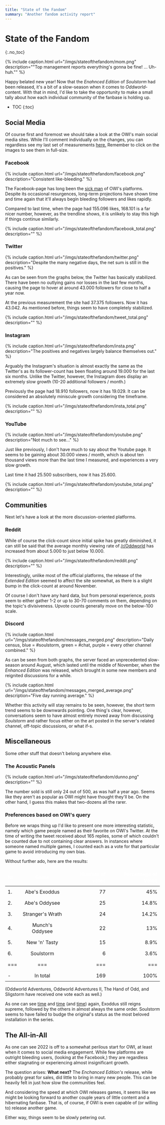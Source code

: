 ```yaml
---
title: "State of the Fandom"
summary: "Another fandom activity report"
---
```


<style>
.floater .figure_box:nth-child(1), #markdown-toc {
    float: right;
    margin-left: 1rem;
}
</style>

# State of the Fandom
{:.no_toc}

{% include caption.html url="/imgs/stateofthefandom/mom.png" description="\"Top management reports
everything's gonna be fine! ... Uh-huh.\"" %}

Happy belated new year! Now that the _Enahnced Edition_ of _Soulstorm_ had been released, it's a bit
of a slow-season when it comes to _Oddworld_-content. With that in mind, I'd like to take the
opportunity to make a small tally about how each individual community of the fanbase is holding up.

- TOC
{:toc}

## Social Media

Of course first and foremost we should take a look at the OWI's main social media sites. While I'll
comment individually on the changes, you can regardless see my last set of measurements
[here.](/activity) Remember to click on the images to see them in full-size.

### Facebook

<div class="floater" markdown=1>

{% include caption.html url="/imgs/stateofthefandom/facebook.png" description="Consistent like-bleeding." %}

The Facebook-page has long been the [sick man](https://en.wikipedia.org/wiki/Sick_man_of_Europe) of
OWI's platforms. Despite its occasional resurgences, long-term projections have shown time and time
again that it'll always begin bleeding followers and likes rapidly.

Compared to last time, when the page had 155.096 likes, 168.101 is a far nicer number, however, as
the trendline shows, it is unlikely to stay this high if things continue similarly.

{% include caption.html url="/imgs/stateofthefandom/facebook_total.png" description="" %}

</div>

### Twitter

<div class="floater" markdown=1>

{% include caption.html url="/imgs/stateofthefandom/twitter.png" description="Despite the many
negative days, the net sum is still in the positives." %}

As can be seen from the graphs below, the Twitter has basically stabilized. There have been no
outlying gains nor losses in the last few months, causing the page to hover at around 43.000
followers for close to half a year now.

At the previous measurement the site had 37.375 followers. Now it has 43.042. As mentioned before,
things seem to have completely stabilized.

{% include caption.html url="/imgs/stateofthefandom/tweet_total.png" description="" %}

</div>

### Instagram

<div class="floater" markdown=1>

{% include caption.html url="/imgs/stateofthefandom/insta.png" description="The positives and
negatives largely balance themselves out." %}

Arguably the Instagram's situation is almost exactly the same as the Twitter's as its follower-count
has been floating around 19.000 for the last six months. Unlike the Twitter, however, the Instagram
does display an extremely slow growth (10-20 additional followers / month.)

Previously the page had 18.910 followers, now it has 19.029. It can be considered an absolutely
miniscule growth considering the timeframe.

{% include caption.html url="/imgs/stateofthefandom/insta_total.png" description="" %}

</div>

### YouTube

<div class="floater" markdown=1>

{% include caption.html url="/imgs/stateofthefandom/youtube.png" description="Not much to see..." %}

Just like previously, I don't have much to say about the Youtube page. It seems to be gaining about
30.000 views / month, which is about ten thousand views more than the last time I measured, and
experiences a very slow growth.

Last time it had 25.500 subscribers, now it has 25.600.

{% include caption.html url="/imgs/stateofthefandom/youtube_total.png" description="" %}

</div>

## Communities

Next let's have a look at the more discussion-oriented platforms.

### Reddit

While of course the click-count since initial spike has greatly diminished, it can still be said
that the average monthly viewing rate of [/r/Oddworld](https://reddit.com/r/Oddworld) has increased
from about 5.000 to just below 10.000.

{% include caption.html url="/imgs/stateofthefandom/reddit.png" description="" %}

Interestingly, unlike most of the official platforms, the release of the _Extended Edition_ seemed
to affect the site somewhat, as there is a slight bump in the click-count at around November.

Of course I don't have any hard data, but from personal experience, posts seem to either gather 1-2
or up to 30-70 comments on them, depending on the topic's divisiveness. Upvote counts generally move
on the below-100 scale.

### Discord

{% include caption.html url="/imgs/stateofthefandom/messages_merged.png" description="Daily census,
blue = #soulstorm, green = #chat, purple = every other channel combined." %}

As can be seen from both graphs, the server faced an unprecedented slow-season around August, which
lasted until the middle of November, when the _Enhanced Edition_ was released, which brought in some
new members and reignited discussions for a while.

{% include caption.html url="/imgs/stateofthefandom/messages_merged_average.png" description="Five
day running average." %}

Whether this activity will stay remains to be seen, however, the short term trend seems to be
downwards pointing. One thing's clear, however, conversations seem to have almost entirely moved
away from discussing *Soulstorm* and rather focus either on the art posted in the server's related
channel, off-topic discussions, or what if-s. 

## Miscellaneous

Some other stuff that doesn't belong anywhere else.

### The Acoustic Panels

{% include caption.html url="/imgs/stateofthefandom/dunno.png" description="" %}

The number sold is still only 24 out of 500, as was half a year ago. Seems like they aren't as
popular as OWI might have thought they'll be. On the other hand, I guess this makes that two-dozens
all the rarer.

### Preferences based on OWI's query

Before we wraps thing up I'd like to present one more interesting statistic, namely which game
people named as their favorite on OWI's Twitter. At the time of writing the tweet received about 165
replies, some of which couldn't be counted due to not containing clear answers. In instances where
someone named multiple games, I counted each as a vote for that particular game to avoid introducing
my own bias.

Without further ado, here are the results:

| Nr. |       Game       | Number of votes | Percentage of Votes |
| :-- | :--------------: | --------------: | ------------------: |
| 1.  |  Abe's Exoddus   |              77 |                 45% |
| 2.  |  Abe's Oddysee   |              25 |               14.8% |
| 3.  | Stranger's Wrath |              24 |               14.2% |
| 4.  | Munch's Oddysee  |              22 |                 13% |
| 5.  |  New 'n' Tasty   |              15 |                8.9% |
| 6.  |    Soulstorm     |               6 |                3.6% |
| === |       ===        |             === |                 === |
| -   |     In total     |             169 |                100% |

(Oddworld Adventures, Oddworld Adventures II, The Hand of Odd, and Sligstorm have received one vote
each as well.)

<style>
    table, th, td {
        border: 1px solid var(--font-color);
    }

    th {
        background: var(--header-bg);
        color: white;
    }

    th, td {
        padding: 0.5rem;
    }
</style>

As one can see [time](/newsurvey) and [time](/swgiveaway) (and [time](/survey)) again, Exoddus still
reigns supreme, followed by the others in almost always the same order. Soulstorm seems to have
failed to budge the original's status as the most beloved installation in the series.

## The All-in-All

As one can see 2022 is off to a somewhat perilous start for OWI, at least when it comes to social
media engagement. While few platforms are outright bleeding users, (looking at the Facebook,) they
are regardless either stagnating or experiencing almost insignificant growth.

The question arises: **What next?** The *Enchanced Edition's* release, while probably great for sales,
did little to bring in many new people. This can be heavily felt in just how slow the communities
feel.

And considering the speed at which OWI releases games, it seems like we might be looking forward to
another couple years of little content and a hibernating fanbase. That is, of course, if OWI is even
capable of (or willing to) release another game.

Either way, things seem to be slowly petering out.